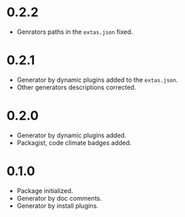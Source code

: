 # 0.2.2

- Genrators paths in the `extas.json` fixed.

# 0.2.1

- Generator by dynamic plugins added to the `extas.json`.
- Other generators descriptions corrected.

# 0.2.0

- Generator by dynamic plugins added.
- Packagist, code climate badges added.

# 0.1.0

- Package initialized.
- Generator by doc comments.
- Generator by install plugins.